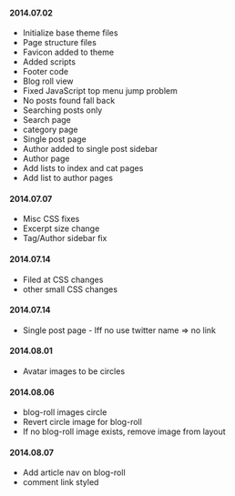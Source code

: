 #### 2014.07.02
- Initialize base theme files
- Page structure files
- Favicon added to theme
- Added scripts
- Footer code
- Blog roll view
- Fixed JavaScript top menu jump problem
- No posts found fall back
- Searching posts only
- Search page
- category page
- Single post page
- Author added to single post sidebar
- Author page
- Add lists to index and cat pages
- Add list to author pages

#### 2014.07.07
- Misc CSS fixes
- Excerpt size change
- Tag/Author sidebar fix

#### 2014.07.14
- Filed at CSS changes
- other small CSS changes

#### 2014.07.14
- Single post page - Iff no use twitter name => no link

#### 2014.08.01
- Avatar images to be circles

#### 2014.08.06
- blog-roll images circle
- Revert circle image for blog-roll
- If no blog-roll image exists, remove image from layout

#### 2014.08.07
- Add article nav on blog-roll
- comment link styled